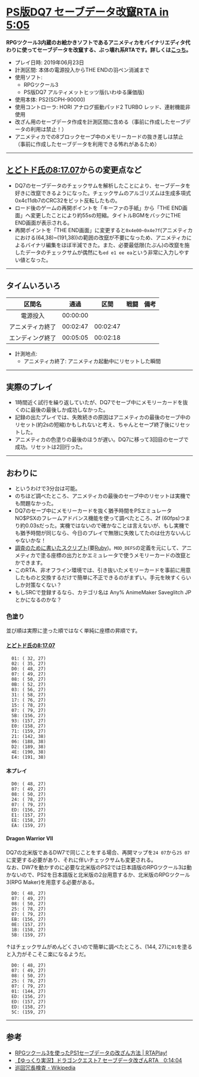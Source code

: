 # [PS版DQ7 セーブデータ改竄RTA in 5:05](https://www.twitch.tv/videos/442725349)

**RPGツクール3内蔵のお絵かきソフトであるアニメティカをバイナリエディタ代わりに使ってセーブデータを改竄する、ぶっ壊れ系RTAです。詳しくは[こっち](#参考)。**

- プレイ日時: 2019年06月23日
- 計測区間: 本体の電源投入からTHE ENDの羽ペン消滅まで
- 使用ソフト:
  - RPGツクール3
  - PS版DQ7 アルティメットヒッツ版(いわゆる廉価版)
- 使用本体: PS2(SCPH-90000)
- 使用コントローラ: HORI アナログ振動パッド2 TURBO レッド、連射機能非使用
- 改ざん用のセーブデータ作成を計測区間に含める（事前に作成したセーブデータの利用は禁止！）
- アニメティカでの8ブロックセーブ中のメモリーカードの抜き差しは禁止（事前に作成したセーブデータを利用できる怖れがあるため）

----

## [とどトド氏の8:17.07](https://www.nicovideo.jp/watch/sm35229544)からの変更点など

- DQ7のセーブデータのチェックサムを解析したことにより、セーブデータを好きに改竄できるようになった。チェックサムのアルゴリズムは生成多項式0x4c11db7のCRC32をビット反転したもの。
- ロード後のゲームの再開ポイントを「キーファの手紙」から「THE END画面」へ変更したことにより約55sの短縮。タイトルBGMをバックにTHE END画面が表示される。
- 再開ポイントを「THE END画面」に変更すると`0x4e00~0x4e7f`(アニメティカにおける(64,38)~(191,38))の範囲の改竄が不要になっため、アニメティカによるバイナリ編集をほぼ半減できた。また、必要最低限(たぶん)の改竄を施したデータのチェックサムが偶然にも`ed e1 ee ea`という非常に入力しやすい値となった。

----

## タイムいろいろ

|区間名|通過|区間|戦闘|備考|
|:---:|:---:|:---:|:---:|:---:|
|電源投入|00:00:00|||
|アニメティカ終了|00:02:47|00:02:47|||
|エンディング終了|00:05:05|00:02:18|||

- 計測地点:
  - アニメティカ終了: アニメティカ起動中にリセットした瞬間

----

## 実際のプレイ

- 1時間近く試行を繰り返していたが、DQ7でセーブ中にメモリーカードを抜くのに最後の最後しか成功しなかった。
- 記録の出たプレイでは、失敗続きの原因はアニメティカの最後のセーブ中のリセット(約2sの短縮)かもしれないと考え、ちゃんとセーブ終了後にリセットした。
- アニメティカの色塗りの最後のほうが遅い。DQ7に移って3回目のセーブで成功。リセットは2回行った。

----

## おわりに

- というわけで3分台は可能。
- のちほど調べたところ、アニメティカの最後のセーブ中のリセットは実機でも問題なかった。
- DQ7のセーブ中にメモリーカードを抜く猶予時間をPSエミュレータNO$PSXのフレームアドバンス機能を使って調べたところ、2f (60fps)つまり約0.03sだった。実機ではないので確かなことは言えないが、もし実機でも猶予時間が同じなら、今日のプレイで無限に失敗してたのは仕方ないんじゃないかな！
- [調査のために書いたスクリプト](https://github.com/pingval/DQ7/blob/master/psdq7_checksum_animemaker.rb)(要[Ruby](https://www.ruby-lang.org/ja/))。`MOD_DEFS`の定義を元にして、アニメティカで塗る座標の出力とかエミュレータで使うメモリーカードの改竄とかできます。
- このRTA、非オフライン環境では、引き抜いたメモリーカードを事前に用意したものと交換するだけで簡単に不正できるのがまずい。手元を映すくらいしか対策なくない？
- もしSRCで登録するなら、カテゴリ名は Any% AnimeMaker Saveglitch JP とかになるのかな？

### 色塗り

並び順は実際に塗った順ではなく単純に座標の昇順です。

#### [とどトド氏の8:17.07](https://www.nicovideo.jp/watch/sm35229544)
```
  01: ( 32, 27)
  02: ( 35, 27)
  D0: ( 48, 27)
  07: ( 49, 27)
  08: ( 50, 27)
  0B: ( 52, 27)
  03: ( 56, 27)
  31: ( 58, 27)
  17: ( 76, 27)
  15: ( 78, 27)
  07: ( 79, 27)
  5B: (156, 27)
  93: (157, 27)
  E0: (158, 27)
  71: (159, 27)
  21: (142, 38)
  06: (188, 38)
  D2: (189, 38)
  4E: (190, 38)
  E4: (191, 38)
```

#### 本プレイ
```
  D0: ( 48, 27)
  07: ( 49, 27)
  08: ( 50, 27)
  24: ( 78, 27)
  07: ( 79, 27)
  ED: (156, 27)
  E1: (157, 27)
  EE: (158, 27)
  EA: (159, 27)
  ```

#### Dragon Warrior VII

DQ7の北米版であるDW7で同じことをする場合、再開マップを`24 07`から`25 07`に変更する必要があり、それに伴いチェックサムも変更される。  
なお、DW7を動かすのに必要な北米版のPS2では日本語版のRPGツクール3は動かないので、PS2を日本語版と北米版の2台用意するか、北米版のRPGツクール3(RPG Maker)を用意する必要がある。

```
  D0: ( 48, 27)
  07: ( 49, 27)
  08: ( 50, 27)
  25: ( 78, 27)
  07: ( 79, 27)
  EB: (156, 27)
  0E: (157, 27)
  1B: (158, 27)
  5B: (159, 27)
```

↑はチェックサムがめんどくさいので簡単に調べたところ、(144, 27)に`01`を塗ると入力がそこそこ楽になるようだ。
```
  D0: ( 48, 27)
  07: ( 49, 27)
  08: ( 50, 27)
  25: ( 78, 27)
  07: ( 79, 27)
  01: (144, 27)
  ED: (156, 27)
  ED: (157, 27)
  ED: (158, 27)
  5C: (159, 27)
```

----

## 参考

- [RPGツクール3を使ったPS1セーブデータの改ざん方法 | RTAPlay!](https://rta-play.info/tool/save-glitch/)
- [【ゆっくり実況】ドラゴンクエスト7 セーブデータ改ざんRTA　0:14:04](https://www.nicovideo.jp/watch/sm35205981)
- [巡回冗長検査 - Wikipedia](https://ja.wikipedia.org/wiki/%E5%B7%A1%E5%9B%9E%E5%86%97%E9%95%B7%E6%A4%9C%E6%9F%BB)

